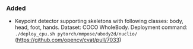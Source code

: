 ### Added

- Keypoint detector supporting skeletons with following classes: body, head, foot, hands. 
  Dataset: COCO WholeBody. Deployment command: ```./deploy_cpu.sh pytorch/mmpose/ubody2d/nuclio/```
  (<https://github.com/opencv/cvat/pull/7033>)
